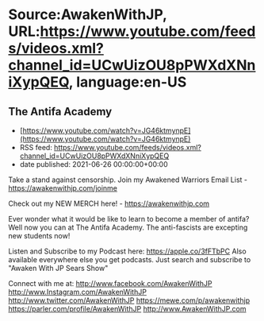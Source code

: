 # Source:AwakenWithJP, URL:https://www.youtube.com/feeds/videos.xml?channel_id=UCwUizOU8pPWXdXNniXypQEQ, language:en-US

## The Antifa Academy
 - [https://www.youtube.com/watch?v=JG46ktmynpE](https://www.youtube.com/watch?v=JG46ktmynpE)
 - RSS feed: https://www.youtube.com/feeds/videos.xml?channel_id=UCwUizOU8pPWXdXNniXypQEQ
 - date published: 2021-06-26 00:00:00+00:00

Take a stand against censorship. Join my Awakened Warriors Email List - https://awakenwithjp.com/joinme

Check out my NEW MERCH here! - https://awakenwithjp.com

Ever wonder what it would be like to learn to become a member of antifa? Well now you can at The Antifa Academy. The anti-fascists are excepting new students now!

Listen and Subscribe to my Podcast here: 
https://apple.co/3fFTbPC
Also available everywhere else you get podcasts. Just search and subscribe to "Awaken With JP Sears Show"

Connect with me at: 
http://www.facebook.com/AwakenWithJP
http://www.Instagram.com/AwakenWithJP
http://www.twitter.com/AwakenWithJP
https://mewe.com/p/awakenwithjp
https://parler.com/profile/AwakenWithJP
http://www.AwakenWithJP.com

